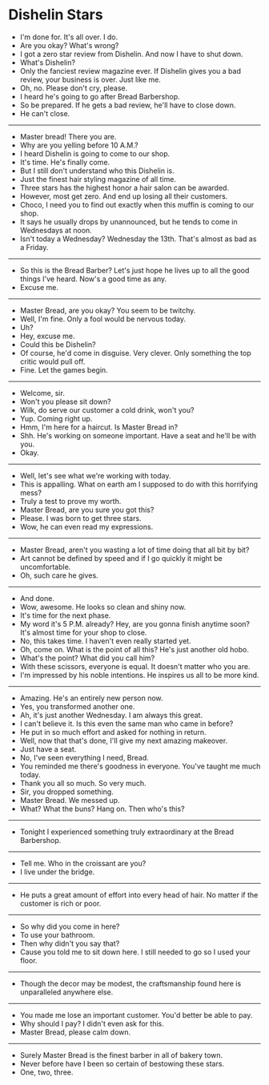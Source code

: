 # Dishelin Stars

- I'm done for. It's all over. I do.
- Are you okay? What's wrong?
- I got a zero star review from Dishelin. And now I have to shut down.
- What's Dishelin?
- Only the fanciest review magazine ever. If Dishelin gives you a bad review, your business is over. Just like me.
- Oh, no. Please don't cry, please.
- I heard he's going to go after Bread Barbershop.
- So be prepared. If he gets a bad review, he'll have to close down.
- He can't close.
* * *
- Master bread! There you are.
- Why are you yelling before 10 A.M.?
- I heard Dishelin is going to come to our shop.
- It's time. He's finally come.
- But I still don't understand who this Dishelin is.
- Just the finest hair styling magazine of all time.
- Three stars has the highest honor a hair salon can be awarded.
- However, most get zero. And end up losing all their customers.
- Choco, I need you to find out exactly when this muffin is coming to our shop.
- It says he usually drops by unannounced, but he tends to come in Wednesdays at noon.
- Isn't today a Wednesday? Wednesday the 13th. That's almost as bad as a Friday.
* * *
- So this is the Bread Barber? Let's just hope he lives up to all the good things I've heard. Now's a good time as any.
- Excuse me.
* * *
- Master Bread, are you okay? You seem to be twitchy.
- Well, I'm fine. Only a fool would be nervous today.
- Uh?
- Hey, excuse me.
- Could this be Dishelin?
- Of course, he'd come in disguise. Very clever. Only something the top critic would pull off.
- Fine. Let the games begin.
* * *
- Welcome, sir.
- Won't you please sit down?
- Wilk, do serve our customer a cold drink, won't you?
- Yup. Coming right up.
- Hmm, I'm here for a haircut. Is Master Bread in?
- Shh. He's working on someone important. Have a seat and he'll be with you.
- Okay.
* * *
- Well, let's see what we're working with today.
- This is appalling. What on earth am I supposed to do with this horrifying mess?
- Truly a test to prove my worth.
- Master Bread, are you sure you got this?
- Please. I was born to get three stars.
- Wow, he can even read my expressions.
* * *
- Master Bread, aren't you wasting a lot of time doing that all bit by bit?
- Art cannot be defined by speed and if I go quickly it might be uncomfortable.
- Oh, such care he gives.
* * *
- And done.
- Wow, awesome. He looks so clean and shiny now.
- It's time for the next phase.
- My word it's 5 P.M. already? Hey, are you gonna finish anytime soon? It's almost time for your shop to close.
- No, this takes time. I haven't even really started yet.
- Oh, come on. What is the point of all this? He's just another old hobo.
- What's the point? What did you call him?
- With these scissors, everyone is equal. It doesn't matter who you are.
- I'm impressed by his noble intentions. He inspires us all to be more kind.
* * *
- Amazing. He's an entirely new person now.
- Yes, you transformed another one.
- Ah, it's just another Wednesday. I am always this great.
- I can't believe it. Is this even the same man who came in before?
- He put in so much effort and asked for nothing in return.
- Well, now that that's done, I'll give my next amazing makeover.
- Just have a seat.
- No, I've seen everything I need, Bread.
- You reminded me there's goodness in everyone. You've taught me much today.
- Thank you all so much. So very much.
- Sir, you dropped something.
- Master Bread. We messed up.
- What? What the buns? Hang on. Then who's this?
* * *
- Tonight I experienced something truly extraordinary at the Bread Barbershop.
* * *
- Tell me. Who in the croissant are you?
- I live under the bridge.
* * *
- He puts a great amount of effort into every head of hair. No matter if the customer is rich or poor.
* * *
- So why did you come in here?
- To use your bathroom.
- Then why didn't you say that?
- Cause you told me to sit down here. I still needed to go so I used your floor.
* * *
- Though the decor may be modest, the craftsmanship found here is unparalleled anywhere else.
* * *
- You made me lose an important customer. You'd better be able to pay.
- Why should I pay? I didn't even ask for this.
- Master Bread, please calm down.
* * *
- Surely Master Bread is the finest barber in all of bakery town.
- Never before have I been so certain of bestowing these stars.
- One, two, three.
